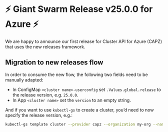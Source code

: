 # :zap: Giant Swarm Release v25.0.0 for Azure :zap:

We are happy to announce our first release for Cluster API for Azure (CAPZ) that uses the new releases framework.

## Migration to new releases flow

In order to consume the new flow, the following two fields need to be manually adapted:

* In ConfigMap `<cluster name>-userconfig` set `.Values.global.release` to the release version, e.g. `25.0.0`.
* In App `<cluster name>` set the `version` to an empty string.

And if you want to use `kubectl-gs` to create a cluster, you’d need to now specify the release version, e.g.:

```bash
kubectl-gs template cluster --provider capz --organization my-org --name cluster_name --region westeurope --azure-subscription-id AZURE_ID --release 25.0.0
```
